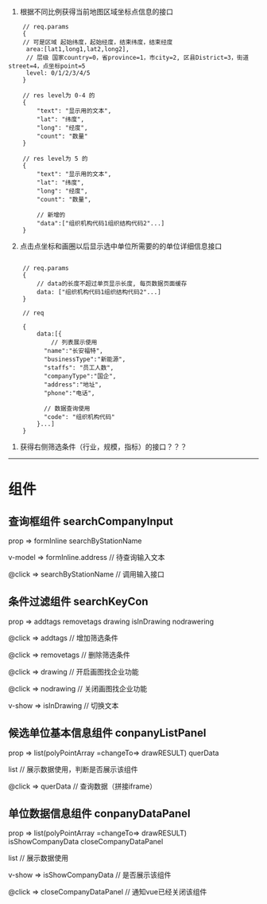 1. 根据不同比例获得当前地图区域坐标点信息的接口
```
    // req.params
    {
    // 可是区域 起始纬度，起始经度，结束纬度，结束经度
     area:[lat1,long1,lat2,long2],   
     // 层级 国家country=0，省province=1，市city=2, 区县District=3，街道street=4，点坐标point=5
     level: 0/1/2/3/4/5
    }
    
    // res level为 0-4 的
    {
        "text": "显示用的文本",
        "lat": "纬度",
        "long": "经度",
        "count": "数量"
    }
    
    // res level为 5 的 
    {
        "text": "显示用的文本",
        "lat": "纬度",
        "long": "经度",
        "count": "数量",
        
        // 新增的
        "data":["组织机构代码1组织结构代码2"...]
    }
```

2. 点击点坐标和画圈以后显示选中单位所需要的的单位详细信息接口
```
    
    // req.params
    {
        // data的长度不超过单页显示长度, 每页数据页面缓存
        data: ["组织机构代码1组织结构代码2"...]
    }
    
    // req
    
    {
        data:[{
            // 列表展示使用
          "name":"长安福特",
          "businessType":"新能源",
          "staffs": "员工人数",
          "companyType":"国企",
          "address":"地址",
          "phone":"电话",
    
          // 数据查询使用
          "code": "组织机构代码"
        }...]
    }

```

1. 获得右侧筛选条件（行业，规模，指标）的接口？？？

---

# 组件

## 查询框组件 searchCompanyInput

prop => formInline searchByStationName

v-model => formInline.address // 待查询输入文本

@click => searchByStationName // 调用输入接口

## 条件过滤组件 searchKeyCon

prop => addtags removetags drawing isInDrawing nodrawering

@click => addtags // 增加筛选条件

@click => removetags // 删除筛选条件

@click => drawing // 开启画图找企业功能

@click => nodrawing // 关闭画图找企业功能

v-show => isInDrawing // 切换文本

## 候选单位基本信息组件 conpanyListPanel 

prop => list(polyPointArray =changeTo=> drawRESULT) querData

list // 展示数据使用，判断是否展示该组件

@click => querData // 查询数据（拼接iframe）

## 单位数据信息组件 conpanyDataPanel 

prop => list(polyPointArray =changeTo=> drawRESULT) isShowCompanyData closeCompanyDataPanel

list // 展示数据使用

v-show => isShowCompanyData // 是否展示该组件

@click => closeCompanyDataPanel // 通知vue已经关闭该组件

